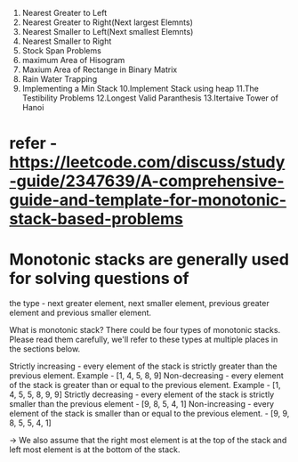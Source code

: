 1. Nearest Greater to Left
2. Nearest Greater to Right(Next largest Elemnts)
3. Nearest Smaller to Left(Next smallest Elemnts)
4. Nearest Smaller to Right
5. Stock Span Problems
6. maximum Area of Hisogram 
7. Maxium Area of Rectange in Binary Matrix
8. Rain Water Trapping
9. Implementing a Min Stack
10.Implement Stack using heap
11.The Testibility Problems
12.Longest Valid Paranthesis
13.Itertaive Tower of Hanoi

# refer - https://leetcode.com/discuss/study-guide/2347639/A-comprehensive-guide-and-template-for-monotonic-stack-based-problems


# Monotonic stacks are generally used for solving questions of
the type - next greater element, next smaller element, 
previous greater element and previous smaller element.


What is monotonic stack?
There could be four types of monotonic stacks. Please read them carefully, we'll refer to these types at multiple places in the sections below.

Strictly increasing - every element of the stack is strictly greater than the previous element. Example - [1, 4, 5, 8, 9]
Non-decreasing - every element of the stack is greater than or equal to the previous element. Example - [1, 4, 5, 5, 8, 9, 9]
Strictly decreasing - every element of the stack is strictly smaller than the previous element - [9, 8, 5, 4, 1]
Non-increasing - every element of the stack is smaller than or equal to the previous element. - [9, 9, 8, 5, 5, 4, 1]

-> We also assume that the right most element is at the top of the stack and left most element is at the bottom of the stack.






